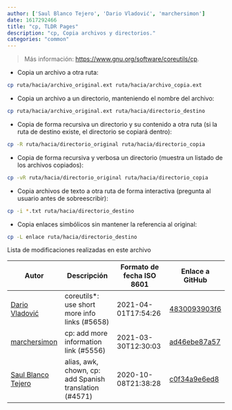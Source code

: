 ```yaml
---
author: ['Saul Blanco Tejero', 'Dario Vladović', 'marchersimon']
date: 1617292466
title: "cp, TLDR Pages"
description: "cp, Copia archivos y directorios."
categories: "common"
---
```

> Más información: <https://www.gnu.org/software/coreutils/cp>.

- Copia un archivo a otra ruta:

```bash
cp ruta/hacia/archivo_original.ext ruta/hacia/archivo_copia.ext
```

- Copia un archivo a un directorio, manteniendo el nombre del archivo:

```bash
cp ruta/hacia/archivo_original.ext ruta/hacia/directorio_destino
```

- Copia de forma recursiva un directorio y su contenido a otra ruta (si la ruta de destino existe, el directorio se copiará dentro):

```bash
cp -R ruta/hacia/directorio_original ruta/hacia/directorio_copia
```

- Copia de forma recursiva y verbosa un directorio (muestra un listado de los archivos copiados):

```bash
cp -vR ruta/hacia/directorio_original ruta/hacia/directorio_copia
```

- Copia archivos de texto a otra ruta de forma interactiva (pregunta al usuario antes de sobreescribir):

```bash
cp -i *.txt ruta/hacia/directorio_destino
```

- Copia enlaces simbólicos sin mantener la referencia al original:

```bash
cp -L enlace ruta/hacia/directorio_destino
```
Lista de modificaciones realizadas en este archivo


Autor | Descripción | Formato de fecha ISO 8601 | Enlace a GitHub
------|-----|-----|-----
[Dario Vladović](mailto:d.vladimyr@gmail.com) | coreutils*: use short more info links (#5658) | 2021-04-01T17:54:26 | [4830093903f6](https://github.com/tldr-pages/tldr/commit/4830093903f66ccf3ebbc2ecf477286e45edac59)
[marchersimon](mailto:50295997+marchersimon@users.noreply.github.com) | cp: add more information link (#5556) | 2021-03-30T12:30:03 | [ad46ebe87a57](https://github.com/tldr-pages/tldr/commit/ad46ebe87a578bcb5e61d26addcf1bdfe287d75f)
[Saul Blanco Tejero](mailto:saul.blanco.tejero@iesjulianmarias.es) | alias, awk, chown, cp: add Spanish translation (#4571) | 2020-10-08T21:38:28 | [c0f34a9e6ed8](https://github.com/tldr-pages/tldr/commit/c0f34a9e6ed8c2b84ec07cd7c7c88791aac45fed)

